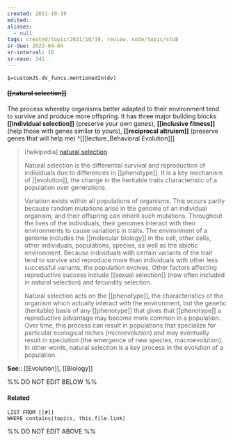 ```yaml
---
created: 2021-10-19
edited: 
aliases:
  - null
tags: created/topic/2021/10/19, review, node/topic/stub
sr-due: 2022-04-04
sr-interval: 16
sr-ease: 241
---
```

`$=customJS.dv_funcs.mentionedIn(dv)`

#### <s class="topic-title">[[natural selection]]</s>

The process whereby organisms better adapted to their environment tend to survive and produce more offspring. It has three major building blocks **[[individual selection]]** (preserve your own genes), **[[inclusive fitness]]** (help those with genes similar to yours), **[[reciprocal altruism]]** (preserve genes that will help me)
^[[[lecture_Behavioral Evolution]]]
 

> [!wikipedia] [natural selection](https://en.wikipedia.org/wiki/Natural%20selection)
> 
> Natural selection is the differential survival and reproduction of individuals due to differences in [[phenotype]]. It is a key mechanism of [[evolution]], the change in the heritable traits characteristic of a population over generations. 
> 
> Variation exists within all populations of organisms. This occurs partly because random mutations arise in the genome of an individual organism, and their offspring can inherit such mutations. Throughout the lives of the individuals, their genomes interact with their environments to cause variations in traits. The environment of a genome includes the [[molecular biology]] in the cell, other cells, other individuals, populations, species, as well as the abiotic environment. Because individuals with certain variants of the trait tend to survive and reproduce more than individuals with other less successful variants, the population evolves. Other factors affecting reproductive success include [[sexual selection]] (now often included in natural selection) and fecundity selection.
> 
> Natural selection acts on the [[phenotype]], the characteristics of the organism which actually interact with the environment, but the genetic (heritable) basis of any [[phenotype]] that gives that [[phenotype]] a reproductive advantage may become more common in a population. Over time, this process can result in populations that specialize for particular ecological niches (microevolution) and may eventually result in speciation  (the emergence of new species, macroevolution). In other words, natural selection is a key process in the evolution of a population.
> 

**See**:: [[Evolution]], [[Biology]]

%% DO NOT EDIT BELOW %%
#### Related 
```dataview
LIST FROM [[#]]
WHERE contains(topics, this.file.link)
```
%% DO NOT EDIT ABOVE %%